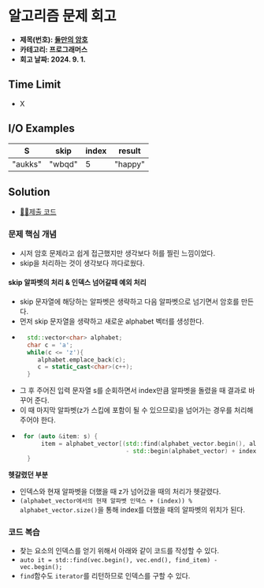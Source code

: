 # 알고리즘 문제 회고

- **제목(번호): [둘만의 암호](https://school.programmers.co.kr/learn/courses/30/lessons/155652)**
- **카테고리: 프로그래머스**
- **회고 날짜: 2024. 9. 1.**

## Time Limit

- X

## I/O Examples

| S       | skip   | index | result  |
|---------|--------|-------|---------|
| "aukks" | "wbqd" | 5     | "happy" |

## Solution

- [👨‍💻제출 코드](solution.cc)

### 문제 핵심 개념

- 시저 암호 문제라고 쉽게 접근했지만 생각보다 허를 찔린 느낌이었다.
- skip을 처리하는 것이 생각보다 까다로웠다.

#### skip 알파벳의 처리 & 인덱스 넘어갈때 예외 처리

- skip 문자열에 해당하는 알파벳은 생략하고 다음 알파벳으로 넘기면서 암호를 만든다.
- 먼저 skip 문자열을 생략하고 새로운 alphabet 벡터를 생성한다.
- ```c++
    std::vector<char> alphabet;
    char c = 'a';
    while(c <= 'z'){
       alphabet.emplace_back(c);
       c = static_cast<char>(c++); 
    }
- 그 후 주어진 입력 문자열 s를 순회하면서 index만큼 알파벳을 돌렸을 때 결과로 바꾸어 준다.
- 이 때 마지막 알파벳(z가 스킵에 포함이 될 수 있으므로)을 넘어가는 경우를 처리해 주어야 한다.
- ```c++
   for (auto &item: s) {
        item = alphabet_vector[(std::find(alphabet_vector.begin(), alphabet_vector.end(), item) 
                                - std::begin(alphabet_vector) + index) % alphabet_vector.size()];
    } 

**헷갈렸던 부분**
- 인덱스와 현재 알파벳을 더했을 때 z가 넘어갔을 때의 처리가 헷갈렸다.
- `(alphabet_vector에서의 현재 알파벳 인덱스 + (index)) % alphabet_vector.size()`을 통해 index를 더했을 때의 알파벳의 위치가 된다.
 

### 코드 복습
- 찾는 요소의 인덱스를 얻기 위해서 아래와 같이 코드를 작성할 수 있다.
- `auto it = std::find(vec.begin(), vec.end(), find_item) - vec.begin();`
- `find`함수도 `iterator`를 리턴하므로 인덱스를 구할 수 있다.